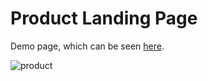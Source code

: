 # Product Landing Page

Demo page, which can be seen [here](https://codepen.io/minobino/pen/PBNRvB).

![product](https://raw.githubusercontent.com/minobino/FCC-Projects/master/Product%20Landing%20Page/Product%20Landing%20Page/images/screenshot.PNG)

